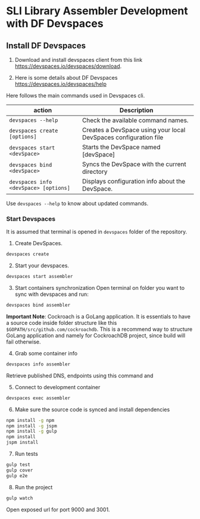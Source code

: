 # SLI Library Assembler Development with DF Devspaces

## Install DF Devspaces

1. Download and install devspaces client from this link https://devspaces.io/devspaces/download.

2. Here is some details about DF Devspaces https://devspaces.io/devspaces/help

Here follows the main commands used in Devspaces cli. 

|action   |Description                                                                                   |
|---------|----------------------------------------------------------------------------------------------|
|`devspaces --help`                    |Check the available command names.                               |
|`devspaces create [options]`          |Creates a DevSpace using your local DevSpaces configuration file |
|`devspaces start <devSpace>`          |Starts the DevSpace named \[devSpace\]                           |
|`devspaces bind <devSpace>`           |Syncs the DevSpace with the current directory                    |
|`devspaces info <devSpace> [options]` |Displays configuration info about the DevSpace.                  |

Use `devspaces --help` to know about updated commands.


### Start Devspaces 

It is assumed that terminal is opened in `devspaces` folder of the repository.

1.  Create DevSpaces.

```bash
devspaces create
```

2. Start your devspaces.
```bash
devspaces start assembler
```

3. Start containers synchronization
Open terminal on folder you want to sync with devspaces and run:

```bash
devspaces bind assembler
```
**Important Note**: Cockroach is a GoLang application. It is essentials to have a source code inside folder structure like this `$GOPATH/src/github.com/cockroachdb`. This is a recommend way to structure GoLang application and namely for CockroachDB project, since build will fail otherwise.

4. Grab some container info

```bash
devspaces info assembler
```

Retrieve published DNS, endpoints using this command and 

5. Connect to development container

```bash
devspaces exec assembler
```

6. Make sure the source code is synced and install dependencies

```bash
npm install -g npm
npm install -g jspm
npm install -g gulp
npm install
jspm install

```

7. Run tests

```bash
gulp test
gulp cover
gulp e2e
```

8. Run the project
```bash
gulp watch
```

Open exposed url for port 9000 and 3001.
